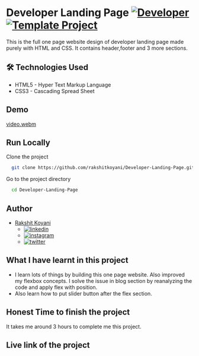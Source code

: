 # Developer Landing Page [![Developer](https://img.shields.io/badge/Template-Project-red)](http://www.gnu.org/licenses/agpl-3.0) [![Template Project](https://img.shields.io/badge/Technologies%20-HTML%2FCSS-brightgreen)](http://www.gnu.org/licenses/agpl-3.0)

This is the full one page website design of developer landing page made purely with HTML and CSS. It contains header,footer and 3 more sections.

## 🛠 Technologies Used

- HTML5 - Hyper Text Markup Language
- CSS3 - Cascading Spread Sheet

## Demo

[video.webm](https://user-images.githubusercontent.com/36806953/180946577-e6fec4ac-d4e6-4c54-b5a8-3534fb810f60.webm)

## Run Locally

Clone the project

```bash
  git clone https://github.com/rakshitkoyani/Developer-Landing-Page.git
```

Go to the project directory

```bash
  cd Developer-Landing-Page
```

## Author

- [Rakshit Koyani](https://www.github.com/rakshitkoyani)
  - [![linkedin](https://img.shields.io/badge/LinkedIn-0077B5?style=for-the-badge&logo=linkedin&logoColor=white)](https://www.linkedin.com/in/rakshit-koyani-507040132/)
  - [![instagram](https://img.shields.io/badge/Instagram-E4405F?style=for-the-badge&logo=instagram&logoColor=white)](https://www.instagram.com/rakshitkoyani/)
  - [![twitter](https://img.shields.io/badge/Twitter-1DA1F2?style=for-the-badge&logo=twitter&logoColor=white)](https://www.twitter.com/rakshit_koyani)

## What I have learnt in this project

- I learn lots of things by building this one page website. Also improved my flexbox concepts. I solve the issue in blog section by reanalyzing the code and apply flex with position.
- Also learn how to put slider button after the flex section.

## Honest Time to finish the project

It takes me around 3 hours to complete me this project.

## Live link of the project
